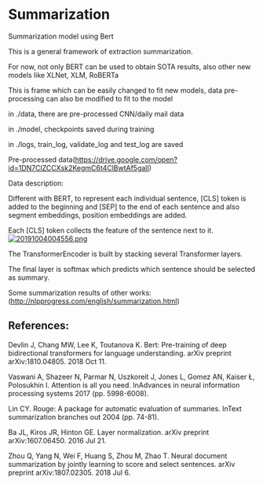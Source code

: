 # Summarization
Summarization model using Bert

This is a general framework of extraction summarization.

For now, not only BERT can be used to obtain SOTA results, also other new models like XLNet, XLM, RoBERTa

This is frame which can be easily changed to fit new models, data pre-processing can also be modified to fit to the model

in ./data, there are pre-processed CNN/daily mail data

in ./model, checkpoints saved during training 

in ./logs, train_log, validate_log and test_log are saved

Pre-processed data(https://drive.google.com/open?id=1DN7ClZCCXsk2KegmC6t4ClBwtAf5galI)

Data description:

Different with BERT, to represent each individual sentence, [CLS] token is added to the beginning and [SEP] to the end of each sentence and also segment embeddings, position embeddings are added.

Each [CLS] token collects the feature of the sentence next to it.
[![20191004004556.png](https://i.postimg.cc/c4FZYChF/20191004004556.png)](https://postimg.cc/9rwvHWv9)

The TransformerEncoder is built by stacking several Transformer layers.

The final layer is softmax which predicts which sentence should be selected as summary.

Some summarization results of other works:
(http://nlpprogress.com/english/summarization.html)

## References:

Devlin J, Chang MW, Lee K, Toutanova K. Bert: Pre-training of deep bidirectional transformers for language understanding. arXiv preprint arXiv:1810.04805. 2018 Oct 11.

Vaswani A, Shazeer N, Parmar N, Uszkoreit J, Jones L, Gomez AN, Kaiser Ł, Polosukhin I. Attention is all you need. InAdvances in neural information processing systems 2017 (pp. 5998-6008).

Lin CY. Rouge: A package for automatic evaluation of summaries. InText summarization branches out 2004 (pp. 74-81).

Ba JL, Kiros JR, Hinton GE. Layer normalization. arXiv preprint arXiv:1607.06450. 2016 Jul 21.

Zhou Q, Yang N, Wei F, Huang S, Zhou M, Zhao T. Neural document summarization by jointly learning to score and select sentences. arXiv preprint arXiv:1807.02305. 2018 Jul 6.
